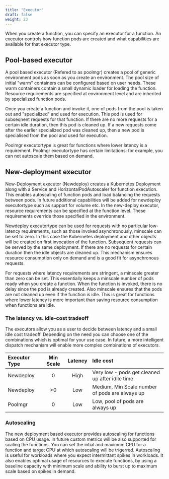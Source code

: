 ```yaml
---
title: "Executor"
draft: false
weight: 23
---
```


When you create a function, you can specify an executor for a function. An executor controls how function pods are created and what capabilities are available for that executor type.

## Pool-based executor

A pool based executor (Refered to as poolmgr) creates a pool of generic environment pods as soon as you create an environment. The pool size of initial "warm" containers can be configured based on user needs. These warm containers contain a small dynamic loader for loading the function. Resource requirements are specified at environment level and are inherited by specialized function pods.

Once you create a function and invoke it, one of pods from the pool is taken out and "specialized" and used for execution. This pod is used for subseqnent requests for that function. If there are no more requests for a certain idle duration, then this pod is cleaned up. If a new requests come after the earlier specialized pod was cleaned up, then a new pod is specialised from the pool and used for execution.

Poolmgr executortype is great for functions where lower latency is a requirement. Poolmgr executortype has certain limitations: for example, you can not autoscale them based on demand.


## New-deployment executor

New-Deployment executor (Newdeploy) creates a Kubernetes Deployment along with a Service and HorizontalPodAutoscaler for function execution. This enables autoscaling of function pods and load balancing the requests between pods. In future additional capabilities will be added for newdeploy executortype such as support for volume etc.  In the new-deploy executor, resource requirements can be specified at the function level. These requirements override those specified in the environment.

Newdeploy executortype can be used for requests with no particular low-latency requirements, such as those invoked asynchronously, minscale can be set to zero. In this case the Kubernetes deployment and other objects will be created on first invocation of the function. Subsequent requests can be served by the same deployment. If there are no requests for certain duration then the idle objects are cleaned up. This mechanism ensures resource consumption only on demand and is a good fit for asynchronous requests.

For requests where latency requirements are stringent, a minscale  greater than zero can be set. This essentially keeps a minscale number of pods ready when you create a function. When the function is invoked, there is no delay since the pod is already created. Also minscale ensures that the pods are not cleaned up even if the function is idle. This is great for functions where lower latency is more important than saving resource consumption when functions are idle.

### The latency vs. idle-cost tradeoff

The executors allow you as a user to decide between latency and a small idle cost tradeoff. Depending on the need you can choose one of the combinations which is optimal for your use case. In future, a more intelligent dispatch mechanism will enable more complex combinations of executors.

| Executor Type | Min Scale| Latency | Idle cost |
|:---------|:---------:|:---------:|:---------|
|Newdeploy|0|High|Very low - pods get cleaned up after idlle time|
|Newdeploy|>0|Low|Medium, Min Scale number of pods are always up|
|Poolmgr|0|Low|Low, pool of pods are always up|

### Autoscaling

The new deployment based executor provides autoscaling for functions based on CPU usage. In future custom metrics will be also supported for scaling the functions. You can set the intial and maximum CPU for a function and target CPU at which autoscaling will be trigerred. Autoscaling is useful for workloads where you expect intermittant spikes in workloads. It also enables optimal usage of resources to execute functions, by using a baseline capacity with minimum scale and ability to burst up to maximum scale based on spikes in demand.
